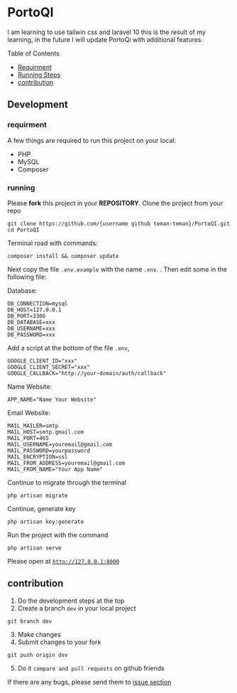# PortoQI

I am learning to use tailwin css and laravel 10 this is the result of my learning, in the future I will update PortoQi with additional features.

Table of Contents

-   [Requirment](#requirment)
-   [Running Steps](#running)
-   [contribution](#contribution)

## Development

### requirment

A few things are required to run this project on your local:

-   PHP
-   MySQL
-   Composer

### running

Please **fork** this project in your **REPOSITORY**.
Clone the project from your repo

```
git clone https://github.com/{username github teman-teman}/PortoQI.git
cd PortoQI
```

Terminal road with commands:

```
composer install && composer update
```

Next copy the file <code>.env.example</code> with the name <code>.env</code>. . Then edit some in the following file:

Database:

```
DB_CONNECTION=mysql
DB_HOST=127.0.0.1
DB_PORT=3306
DB_DATABASE=xxx
DB_USERNAME=xxx
DB_PASSWORD=xxx
```

Add a script at the bottom of the file <code>.env</code>,

```
GOOGLE_CLIENT_ID="xxx"
GOOGLE_CLIENT_SECRET="xxx"
GOOGLE_CALLBACK="http://your-domain/auth/callback"
```

Name Website:

```
APP_NAME="Name Your Website"

```

Email Website:

```
MAIL_MAILER=smtp
MAIL_HOST=smtp.gmail.com
MAIL_PORT=465
MAIL_USERNAME=youremail@gmail.com
MAIL_PASSWORD=yourpassword
MAIL_ENCRYPTION=ssl
MAIL_FROM_ADDRESS=youremail@gmail.com
MAIL_FROM_NAME="Your App Name"

```

Continue to migrate through the terminal

```
php artisan migrate
```

Continue, generate key

```
php artisan key:generate
```

Run the project with the command

```
php artisan serve
```

Please open at <code>http://127.0.0.1:8000</code>

## contribution

1. Do the development steps at the top
2. Create a branch <code>dev</code> in your local project

```
git branch dev
```

3. Make changes
4. Submit changes to your fork

```
git push origin dev
```

5. Do it <code>compare and pull requests</code> on github friends

If there are any bugs, please send them to [issue section](https://github.com/rifqimuhamad/PortoQI/issues)

